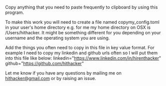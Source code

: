 Copy anything that you need to paste frequently to clipboard by using this program.

To make this work you will need to create a file named copymy_config.toml in your user's home directory e.g. for me my home directory on OSX is /Users/hithacker. It might be something different for you depending on your username and the operating system you are using.

Add the things you often need to copy in this file in key value format. For example I need to copy my linkedin and github urls often so I will put them into this file like below:
linkedin="https://www.linkedin.com/in/hirenthacker"
github="https://github.com/hithacker"

Let me know if you have any questions by mailing me on hithacker@gmail.com or by raising an issue.
